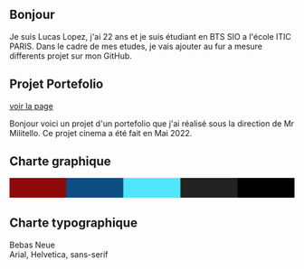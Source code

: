 ## Bonjour
Je suis Lucas Lopez, j'ai 22 ans et je suis étudiant en BTS SIO a l'école ITIC PARIS.
Dans le cadre de mes etudes, je vais ajouter au fur a mesure differents projet sur mon GitHub.


## Projet Portefolio
[voir la page](https://lucas93220.github.io/new_portefolio/)

Bonjour voici un projet d'un portefolio que j'ai réalisé
sous la direction de Mr Militello.
Ce projet cinema a été fait en Mai 2022.


## Charte graphique 

![Palette](asset/palette.PNG)

## Charte typographique

 Bebas Neue   
 Arial, Helvetica, sans-serif